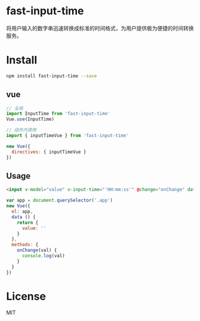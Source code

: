 <!--
 * @Author: machao
 * @Date: 2023-04-25 13:04:33
 * @LastEditors: machao
 * @LastEditTime: 2023-10-09 15:33:48
-->
# fast-input-time

将用户输入的数字串迅速转换成标准的时间格式，为用户提供极为便捷的时间转换服务。

# Install

```Bash
npm install fast-input-time --save
```

## vue

```JavaScript
// 全局
import InputTime from 'fast-input-time'
Vue.use(InputTime)

// 组件内使用
import { inputTimeVue } from 'fast-input-time'

new Vue({
  directives: { inputTimeVue }
})

```

## Usage


```HTML
<input v-model="value" v-input-time="'HH:mm:ss'" @change="onChange" date="2023-05-06"></input>
```

```JavaScript
var app = document.querySelector('.app')
new Vue({
  el: app,
  data () {
    return {
      value: ''
    }
  },
  methods: {
    onChange(val) {
      console.log(val)
    }
  }
})
```

# License

MIT
